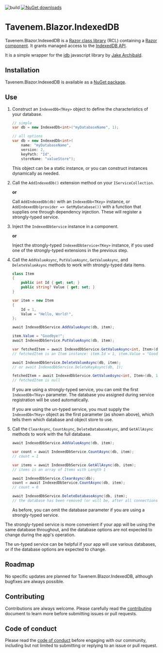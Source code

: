 ![build](https://img.shields.io/github/workflow/status/Tavenem/Blazor.IndexedDB/publish/main) [![NuGet downloads](https://img.shields.io/nuget/dt/Tavenem.Blazor.IndexedDB)](https://www.nuget.org/packages/Tavenem.Blazor.IndexedDB/)

Tavenem.Blazor.IndexedDB
==

Tavenem.Blazor.IndexedDB is a [Razor class
library](https://docs.microsoft.com/en-us/aspnet/core/razor-pages/ui-class) (RCL) containing a
[Razor component](https://docs.microsoft.com/en-us/aspnet/core/blazor/components/class-libraries).
It grants managed access to the [IndexedDB API](https://developer.mozilla.org/en-US/docs/Web/API/IndexedDB_API).

It is a simple wrapper for the [idb](https://github.com/jakearchibald/idb) javascript library by [Jake Archibald](https://github.com/jakearchibald).

## Installation

Tavenem.Blazor.IndexedDB is available as a [NuGet package](https://www.nuget.org/packages/Tavenem.Blazor.IndexedDB/).

## Use

1. Construct an `IndexedDb<TKey>` object to define the characteristics of your database.

    ```c#
    // simple
    var db = new IndexedDb<int>("myDatabaseName", 1);
    
    // all options
    var db = new IndexedDb<int>(
        name: "myDatabaseName",
        version: 2,
        keyPath: "Id",
        storeName: "valueStore");
    ```

    This object can be a static instance, or you can construct instances dynamically as needed.

1. Call the `AddIndexedDb()` extension method on your `IServiceCollection`.

    **or**

    Call `AddIndexedDb(db)` with an `IndexedDb<TKey>` instance, or `AddIndexedDb(provider => GetMyDatabase())` with a function that supplies one through dependency injection.
    These will register a strongly-typed service.

1. Inject the `IndexedDbService` instance in a component.

    **or**

    Inject the strongly-typed `IndexedDbService<TKey>` instance, if you used one of the strongly-typed extensions in the previous step.

1. Call the `AddValueAsync`, `PutValueAsync`, `GetValueAsync`, and `DeleteValueAsync` methods to work with strongly-typed data items.

    ```c#
    class Item
    {
        public int Id { get; set; }
        public string? Value { get; set; }
    }
    
    var item = new Item
    {
        Id = 1,
        Value = "Hello, World!",
    };
    
    await IndexedDbService.AddValueAsync(db, item);
    
    item.Value = "Goodbye!";
    await IndexedDbService.PutValueAsync(db, item);
    
    var fetchedItem = await IndexedDbService.GetValueAsync<int, Item>(db, 1);
    // fetchedItem is an Item instance: item.Id = 1, item.Value = "Goodbye!"
    
    await IndexedDbService.DeleteValueAsync(db, item);
    // or await IndexedDbService.DeleteKeyAsync(db, 1);
    
    fetchedItem = await IndexedDbService.GetValueAsync<int, Item>(db, 1);
    // fetchedItem is null
    ```
    
    If you are using a strongly-typed service, you can omit the first `IndexedDb<TKey>` parameter. The database you assigned during service registration will be used automatically.

    If you are using the un-typed service, you must supply the `IndexedDb<TKey>` object as the first parameter (as shown above), which tells them which database and object store to use.

1. Call the `ClearAsync`, `CountAsync`, `DeleteDatabaseAsync`, and `GetAllAsync` methods to work with the full database.

    ```c#
    await IndexedDbService.AddValueAsync(db, item);
    
    var count = await IndexedDbService.CountAsync(db, item);
    // count = 1

    var items = await IndexedDbService.GetAllAsync(db, item);
    // items is an array of Items with Length 1

    await IndexedDbService.ClearAsync(db);
    count = await IndexedDbService.CountAsync(db, item);
    // count = 0

    await IndexedDbService.DeleteDatabaseAsync(db, item);
    // the database has been removed (or will be, after all connections are closed)
    ```

    As before, you can omit the database parameter if you are using a strongly-typed service.

The strongly-typed service is more convenient if your app will be using the same database throughout, and the database options are not expected to change during the app's operation.

The un-typed service can be helpful if your app will use various databases, or if the database options are expected to change.

## Roadmap

No specific updates are planned for Tavenem.Blazor.IndexedDB, although bugfixes are always possible.

## Contributing

Contributions are always welcome. Please carefully read the [contributing](docs/CONTRIBUTING.md) document to learn more before submitting issues or pull requests.

## Code of conduct

Please read the [code of conduct](docs/CODE_OF_CONDUCT.md) before engaging with our community, including but not limited to submitting or replying to an issue or pull request.